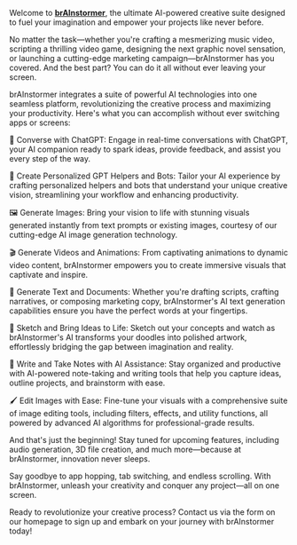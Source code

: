 
Welcome to **[brAInstormer](https://brainstormer.cloud)**, the ultimate AI-powered creative suite designed to fuel your imagination and empower your projects like never before.

No matter the task—whether you're crafting a mesmerizing music video, scripting a thrilling video game, designing the next graphic novel sensation, or launching a cutting-edge marketing campaign—brAInstormer has you covered. And the best part? You can do it all without ever leaving your screen.

brAInstormer integrates a suite of powerful AI technologies into one seamless platform, revolutionizing the creative process and maximizing your productivity. Here's what you can accomplish without ever switching apps or screens:

💬 Converse with ChatGPT: Engage in real-time conversations with ChatGPT, your AI companion ready to spark ideas, provide feedback, and assist you every step of the way.

🤖 Create Personalized GPT Helpers and Bots: Tailor your AI experience by crafting personalized helpers and bots that understand your unique creative vision, streamlining your workflow and enhancing productivity.

🖼️ Generate Images: Bring your vision to life with stunning visuals generated instantly from text prompts or existing images, courtesy of our cutting-edge AI image generation technology.

🎬 Generate Videos and Animations: From captivating animations to dynamic video content, brAInstormer empowers you to create immersive visuals that captivate and inspire.

📝 Generate Text and Documents: Whether you're drafting scripts, crafting narratives, or composing marketing copy, brAInstormer's AI text generation capabilities ensure you have the perfect words at your fingertips.

🎨 Sketch and Bring Ideas to Life: Sketch out your concepts and watch as brAInstormer's AI transforms your doodles into polished artwork, effortlessly bridging the gap between imagination and reality.

📓 Write and Take Notes with AI Assistance: Stay organized and productive with AI-powered note-taking and writing tools that help you capture ideas, outline projects, and brainstorm with ease.

🖌️ Edit Images with Ease: Fine-tune your visuals with a comprehensive suite of image editing tools, including filters, effects, and utility functions, all powered by advanced AI algorithms for professional-grade results.

And that's just the beginning! Stay tuned for upcoming features, including audio generation, 3D file creation, and much more—because at brAInstormer, innovation never sleeps.

Say goodbye to app hopping, tab switching, and endless scrolling. With brAInstormer, unleash your creativity and conquer any project—all on one screen.

Ready to revolutionize your creative process? Contact us via the form on our homepage to sign up and embark on your journey with brAInstormer today!

